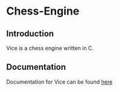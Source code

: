 # Chess-Engine

## Introduction

Vice is a chess engine written in C.

## Documentation

Documentation for Vice can be found [here](https://zhihaohong52.github.io/Chess-Engine)